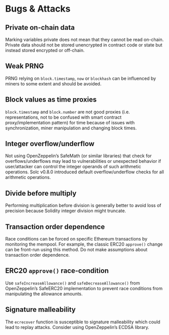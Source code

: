 # Bugs & Attacks

## Private on-chain data

Marking variables private does not mean that they cannot be read on-chain. Private data should not be stored unencrypted in contract code or state but instead stored encrypted or off-chain.

## Weak PRNG

PRNG relying on `block.timestamp`, `now` or `blockhash` can be influenced by miners to some extent and should be avoided.

## Block values as time proxies

`block.timestamp` and `block.number` are not good proxies (i.e. representations, not to be confused with smart contract proxy/implementation pattern) for time because of issues with synchronization, miner manipulation and changing block times.

## Integer overflow/underflow

Not using OpenZeppelin’s SafeMath (or similar libraries) that check for overflows/underflows may lead to vulnerabilities or unexpected behavior if user/attacker can control the integer operands of such arithmetic operations. Solc v0.8.0 introduced default overflow/underflow checks for all arithmetic operations.

## Divide before multiply

Performing multiplication before division is generally better to avoid loss of precision because Solidity integer division might truncate.

## Transaction order dependence

Race conditions can be forced on specific Ethereum transactions by monitoring the mempool. For example, the classic ERC20 `approve()` change can be front-run using this method. Do not make assumptions about transaction order dependence.

## ERC20 `approve()` race-condition

Use `safeIncreaseAllowance()` and `safeDecreaseAllowance()` from OpenZeppelin’s SafeERC20 implementation to prevent race conditions from manipulating the allowance amounts.

## Signature malleability

The `ecrecover` function is susceptible to signature malleability which could lead to replay attacks. Consider using OpenZeppelin’s ECDSA library.
